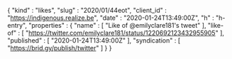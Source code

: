 {
  "kind" : "likes",
  "slug" : "2020/01/44eot",
  "client_id" : "https://indigenous.realize.be",
  "date" : "2020-01-24T13:49:00Z",
  "h" : "h-entry",
  "properties" : {
    "name" : [ "Like of @emilyclare181's tweet" ],
    "like-of" : [ "https://twitter.com/emilyclare181/status/1220692123432955905" ],
    "published" : [ "2020-01-24T13:49:00Z" ],
    "syndication" : [ "https://brid.gy/publish/twitter" ]
  }
}
